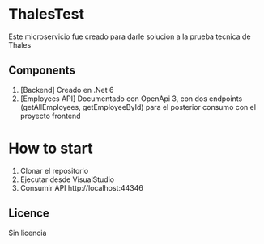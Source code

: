 # ThalesTest
Este microservicio fue creado para darle solucion a la prueba tecnica de Thales

## Components
1. [Backend] Creado en .Net 6
2. [Employees API] Documentado con OpenApi 3, con dos endpoints (getAllEmployees, getEmployeeById) para el posterior consumo con el proyecto frontend

# How to start
1. Clonar el repositorio
2. Ejecutar desde VisualStudio
3. Consumir API http://localhost:44346

## Licence
Sin licencia


 
